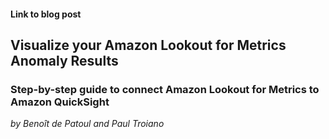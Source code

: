 #### Link to blog post
## Visualize your Amazon Lookout for Metrics Anomaly Results
### Step-by-step guide to connect Amazon Lookout for Metrics to Amazon QuickSight 
*by Benoît de Patoul and Paul Troiano*

